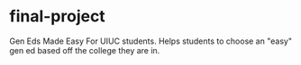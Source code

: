 # final-project
Gen Eds Made Easy
For UIUC students. Helps students to choose an "easy" gen ed based off the college they are in.
